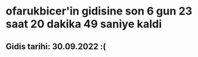 # ofarukbicer'in gidisine son 6 gun 23 saat 20 dakika 49 saniye kaldi

## Gidis tarihi: 30.09.2022 :(